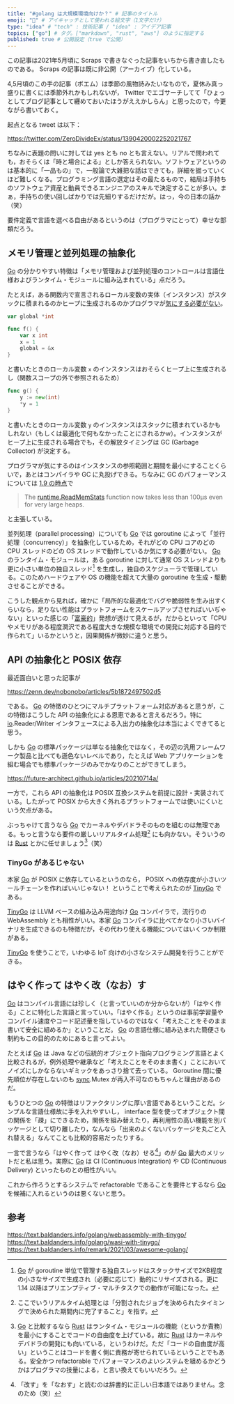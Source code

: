 ```yaml
---
title: "#golang は大規模環境向けか？" # 記事のタイトル
emoji: "🤔" # アイキャッチとして使われる絵文字（1文字だけ）
type: "idea" # "tech" : 技術記事 / "idea" : アイデア記事
topics: ["go"] # タグ。["markdown", "rust", "aws"] のように指定する
published: true # 公開設定（true で公開）
---
```


この記事は2021年5月頃に Scraps で書きなぐった記事をいちから書き直したものである。 Scraps の記事は既に非公開（アーカイブ）化している。

4,5月頃のこの手の記事（ポエム）は季節の風物詩みたいなもので，夏休み真っ盛りに書くには季節外れかもしれないが， Twitter でエゴサーチしてて「ひょっとしてブログ記事として纒めておいたほうがええかしらん」と思ったので，今更ながら書いておく。

起点となる tweet は以下：

https://twitter.com/ZeroDivideEx/status/1390420002252021767

ちなみに表題の問いに対しては yes とも no とも言えない。リアルで問われても，おそらくは「時と場合による」としか答えられない。ソフトウェアというのは基本的に「一品もの」で，一般論で大雑把な話はできても，詳細を掘っていくほど難しくなる。プログラミング言語の選定はその最たるもので，結局は手持ちのソフトウェア資産と動員できるエンジニアのスキルで決定することが多い。まぁ，手持ちの使い回しばかりでは先細りするだけだが。はっ，今の日本の話か（笑）

要件定義で言語を選べる自由があるというのは（プログラマにとって）幸せな部類だろう。

## メモリ管理と並列処理の抽象化

[Go] の分かりやすい特徴は「メモリ管理および並列処理のコントロールは言語仕様およびランタイム・モジュールに組み込まれている」点だろう。

たとえば，ある関数内で宣言されるローカル変数の実体（インスタンス）がスタックに積まれるのかヒープに生成されるのかプログラマが[気にする必要がない](https://zenn.dev/rookxx/articles/golang-stack-and-heap "golangではスタックとヒープを気にする必要が無い")。

```go
var global *int

func f() {
    var x int
    x = 1
    global = &x
}
```

と書いたときのローカル変数 `x` のインスタンスはおそらくヒープ上に生成されるし（関数スコープの外で参照されるため）

```go
func g() {
    y := new(int)
    *y = 1
}
```

と書いたときのローカル変数 `y` のインスタンスはスタックに積まれているかもしれない（もしくは最適化で何もなかったことにされるかw）。インスタンスがヒープ上に生成される場合でも，その解放タイミングは GC (Garbage Collector) が決定する。

プログラマが気にするのはインスタンスの参照範囲と期間を最小にすることくらいで，あとはコンパイラや GC に丸投げできる。ちなみに GC のパフォーマンスについては [1.9 の時点](https://golang.org/doc/go1.9#gc)で

> The [runtime.ReadMemStats](https://pkg.go.dev/runtime#ReadMemStats) function now takes less than 100µs even for very large heaps. 

と主張している。

並列処理（parallel processing）についても [Go] では goroutine によって「並行処理（concurrency）」を抽象化しているため，それがどの CPU コアのどの CPU スレッドのどの OS スレッドで動作しているか気にする必要がない。 [Go] のランタイム・モジュールは，ある goroutine に対して通常 OS スレッドよりも更に小さい単位の独自スレッド[^stack1] を生成し，独自のスケジューラで管理している。このためハードウェアや OS の機能を超えて大量の goroutine を生成・駆動させることができる。

[^stack1]: [Go] が goroutine 単位で管理する独自スレッドはスタックサイズで2KB程度の小さなサイズで生成され（必要に応じて）動的にリサイズされる。更に 1.14 以降はプリエンプティブ・マルチタスクでの動作が可能になった。

こうした観点から見れば，確かに「局所的な最適化でバグや脆弱性を生み出すくらいなら，足りない性能はプラットフォームをスケールアップさせればいいぢゃない」といった感じの「[富豪的](http://www.pitecan.com/fugo.html "富豪的プログラミング")」発想が透けて見えるが，だからといって「CPUやメモリがある程度潤沢である程度大きな規模な環境での開発に対応する目的で作られて」いるかというと，因果関係が微妙に違うと思う。

## API の抽象化と POSIX 依存

最近面白いと思った記事が

https://zenn.dev/nobonobo/articles/5b1872497502d5

である。 [Go] の特徴のひとつにマルチプラットフォーム対応があると思うが，この特徴はこうした API の抽象化による恩恵であると言えるだろう。特に [io](https://pkg.go.dev/io "io · pkg.go.dev").Reader/Writer インタフェースによる入出力の抽象化は本当によくできてると思う。

しかも [Go] の標準パッケージは単なる抽象化ではなく，その辺の汎用フレームワーク製品と比べても遜色ないレベルであり，たとえば Web アプリケーションを組む場合でも標準パッケージのみでかなりのことができてしまう。

https://future-architect.github.io/articles/20210714a/

一方で，これら API の抽象化は POSIX 互換システムを前提に設計・実装されている。したがって POSIX から大きく外れるプラットフォームでは使いにくいという欠点がある。

ぶっちゃけて言うなら [Go] でカーネルやデバドラそのものを組むのは無理である。もっと言うなら要件の厳しいリアルタイム処理[^rtos1] にも向かない。そういうのは [Rust] とかに任せましょう[^rust1]（笑）

[^rtos1]: ここでいうリアルタイム処理とは「分割されたジョブを決められたタイミングで決められた期間内に完了すること」を指す。
[^rust1]: [Go] と比較するなら [Rust] はランタイム・モジュールの機能（というか責務）を最小にすることでコードの自由度を上げている。故に [Rust] はカーネルやデバドラの開発にも向いている，というわけだ。ただ「コードの自由度が高い」ということはコードを書く側に責務が寄せられているということでもある。安全かつ refactorable でパフォーマンスのよいシステムを組めるかどうかはプログラマの技量による，と言い換えてもいいだろう。

### TinyGo があるじゃない

本家 [Go] が POSIX に依存しているというのなら， POSIX への依存度が小さいツールチェーンを作ればいいじゃない！ ということで考えられたのが [TinyGo] である。

[TinyGo] は LLVM ベースの組み込み用途向け [Go] コンパイラで，流行りの WebAssembly とも相性がいい。本家 [Go] コンパイラに比べてかなり小さいバイナリを生成できるのも特徴だが，その代わり使える機能についてはいくつか制限がある。

[TinyGo] を使うことで，いわゆる IoT 向けの小さなシステム開発を行うことができる。

## はやく作って はやく改（なお）す

[Go] はコンパイル言語には珍しく（と言っていいのか分からないが）「はやく作る」ことに特化した言語と言っていい。「はやく作る」というのは事前学習量やコンパイル速度やコード記述量を指しているのではなく「考えたことをそのまま書いて安全に組めるか」ということだ。 [Go] の言語仕様に組み込まれた簡便さも制約もこの目的のためにあると言ってよい。

たとえば [Go] は Java などの伝統的オブジェクト指向プログラミング言語とよく比較されるが，例外処理や継承など「考えたことをそのまま書く」ことにおいてノイズにしかならないギミックをあっさり捨て去っている。 Goroutine 間に優先順位が存在しないのも [sync](https://pkg.go.dev/sync "sync · pkg.go.dev").Mutex が再入不可なのもちゃんと理由があるのだ。

もうひとつの [Go] の特徴はリファクタリングに厚い言語であるということだ。シンプルな言語仕様故に手を入れやすいし， interface 型を使ってオブジェクト間の関係を「疎」にできるため，関係を組み替えたり，再利用性の高い機能を別パッケージとして切り離したり，なんなら「出来のよくないパッケージを丸ごと入れ替える」なんてことも比較的容易だったりする。

一言で言うなら「はやく作って はやく改（なお）せる[^lang1]」のが [Go] 最大のメリットだと私は思う。実際に [Go] は CI (Continuous Integration) や CD (Continuous Delivery) といったものとの相性がいい。

[^lang1]: 「改す」を「なおす」と読むのは辞書的に正しい日本語ではありません。念のため（笑）

これから作ろうとするシステムで refactorable であることを要件とするなら [Go] を候補に入れるというのは悪くないと思う。

## 参考

https://text.baldanders.info/golang/webassembly-with-tinygo/
https://text.baldanders.info/golang/wasi-with-tinygo/
https://text.baldanders.info/remark/2021/03/awesome-golang/

[Go]: https://golang.org/ "The Go Programming Language"
[TinyGo]: https://tinygo.org/
[Rust]: https://www.rust-lang.org/ "Rust Programming Language"
<!-- eof -->
